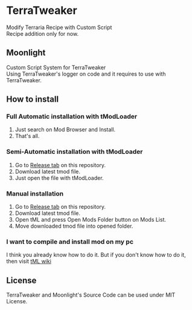 # TerraTweaker
Modify Terraria Recipe with Custom Script  
Recipe addition only for now.

## Moonlight
Custom Script System for TerraTweaker  
Using TerraTweaker's logger on code and it requires to use with TerraTweaker.

## How to install
### Full Automatic installation with tModLoader
1. Just search on Mod Browser and Install.
1. That's all.

### Semi-Automatic installation with tModLoader
1. Go to [Release tab](https://github.com/Preta-Crowz/TerraTweaker/releases) on this repository.
1. Download latest tmod file.
1. Just open the file with tModLoader.

### Manual installation
1. Go to [Release tab](https://github.com/Preta-Crowz/TerraTweaker/releases) on this repository.
1. Download latest tmod file.
1. Open tML and press Open Mods Folder button on Mods List.
1. Move downloaded tmod file into opened folder.

### I want to compile and install mod on my pc
I think you already know how to do it.
But if you don't know how to do it, then visit [tML wiki](https://github.com/tModLoader/tModLoader/wiki)

## License
TerraTweaker and Moonlight's Source Code can be used under MIT License.
